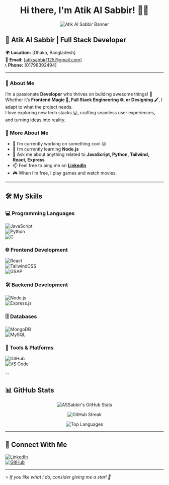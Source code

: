 <h1 align="center">Hi there, I'm Atik Al Sabbir! 👋🚀</h1>

<p align="center">
  <img src="https://i.ibb.co/hJcdQ5X/Neon-Green-Modern-Fitness-Zoom-Virtual-Background.png" alt="Atik Al Sabbir Banner" />
</p>

## 💼 Atik Al Sabbir | Full Stack Developer  

🌍 **Location:** [Dhaka, Bangladesh]  
📧 **Email:** [atiksabbir1125@gmail.com]  
📞 **Phone:** [01798392494]  

---
### 🚀 About Me  

I’m a passionate **Developer** who thrives on building awesome things! 🚀  
Whether it’s **Frontend Magic 🎨, Full Stack Engineering 🌐, or Designing 🖌️**, I adapt to what the project needs.  
I love exploring new tech stacks 💻, crafting seamless user experiences, and turning ideas into reality.  

### 🌟 More About Me  

- 🔭  I’m currently working on something cool 😉  
- 🌱  I’m currently learning **Node.js**  
- 💬  Ask me about anything related to **JavaScript, Python, Tailwind, React, Express**  
- 📫  Feel free to ping me on **[LinkedIn](https://www.linkedin.com/in/atik-al-sabbir-008262232/)**  
- 🎮  When I’m free, I play games and watch movies.  

---

## 🛠️ My Skills  

### 💻 Programming Languages  
![JavaScript](https://img.shields.io/badge/JavaScript-F7DF1E?style=for-the-badge&logo=javascript&logoColor=black)  
![Python](https://img.shields.io/badge/Python-3776AB?style=for-the-badge&logo=python&logoColor=white)  
![C](https://img.shields.io/badge/C-00599C?style=for-the-badge&logo=c&logoColor=white)  

### 🌐 Frontend Development  
![React](https://img.shields.io/badge/React-61DAFB?style=for-the-badge&logo=react&logoColor=black)  
![TailwindCSS](https://img.shields.io/badge/TailwindCSS-06B6D4?style=for-the-badge&logo=tailwindcss&logoColor=white)  
![GSAP](https://img.shields.io/badge/GSAP-88CE02?style=for-the-badge&logo=greensock&logoColor=white)  

### 🛠 Backend Development  
![Node.js](https://img.shields.io/badge/Node.js-339933?style=for-the-badge&logo=nodedotjs&logoColor=white)  
![Express.js](https://img.shields.io/badge/Express.js-000000?style=for-the-badge&logo=express&logoColor=white)  

### 🗄 Databases  
![MongoDB](https://img.shields.io/badge/MongoDB-47A248?style=for-the-badge&logo=mongodb&logoColor=white)  
![MySQL](https://img.shields.io/badge/MySQL-4479A1?style=for-the-badge&logo=mysql&logoColor=white)  

### 🔧 Tools & Platforms  
![GitHub](https://img.shields.io/badge/GitHub-181717?style=for-the-badge&logo=github&logoColor=white)  
![VS Code](https://img.shields.io/badge/VS_Code-007ACC?style=for-the-badge&logo=visualstudiocode&logoColor=white)  

--

## 📊 GitHub Stats  

<p align="center">
  <img src="https://github-readme-stats.vercel.app/api?username=ASSabbir&show_icons=true&theme=radical&count_private=true&hide_border=true" alt="ASSabbir's GitHub Stats" />
</p>

<p align="center">
  <img src="https://github-readme-streak-stats.herokuapp.com/?user=ASSabbir&theme=radical&hide_border=true" alt="GitHub Streak" />
</p>

<p align="center">
  <img src="https://github-readme-stats.vercel.app/api/top-langs/?username=ASSabbir&layout=compact&theme=radical&hide_border=true" alt="Top Languages" />
</p>

---

## 🔗 Connect With Me  

[![LinkedIn](https://img.shields.io/badge/LinkedIn-0077B5?style=for-the-badge&logo=linkedin&logoColor=white)](https://www.linkedin.com/in/atik-al-sabbir-008262232/)  
[![GitHub](https://img.shields.io/badge/GitHub-181717?style=for-the-badge&logo=github&logoColor=white)](https://github.com/Atik-Al-Sabbir)  

---

⭐️ *If you like what I do, consider giving me a star! 🚀*
